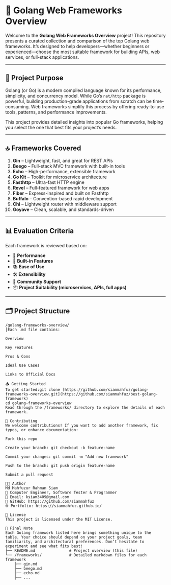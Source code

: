 # 🚀 Golang Web Frameworks Overview

Welcome to the **Golang Web Frameworks Overview** project! This repository presents a curated collection and comparison of the top Golang web frameworks. It’s designed to help developers—whether beginners or experienced—choose the most suitable framework for building APIs, web services, or full-stack applications.

---

## 📌 Project Purpose

Golang (or Go) is a modern compiled language known for its performance, simplicity, and concurrency model. While Go’s `net/http` package is powerful, building production-grade applications from scratch can be time-consuming. Web frameworks simplify this process by offering ready-to-use tools, patterns, and performance improvements.

This project provides detailed insights into popular Go frameworks, helping you select the one that best fits your project’s needs.

---

## 🔝 Frameworks Covered

1. **Gin** – Lightweight, fast, and great for REST APIs
2. **Beego** – Full-stack MVC framework with built-in tools
3. **Echo** – High-performance, extensible framework
4. **Go Kit** – Toolkit for microservice architecture
5. **Fasthttp** – Ultra-fast HTTP engine
6. **Revel** – Full-featured framework for web apps
7. **Fiber** – Express-inspired and built on Fasthttp
8. **Buffalo** – Convention-based rapid development
9. **Chi** – Lightweight router with middleware support
10. **Goyave** – Clean, scalable, and standards-driven

---

## 📊 Evaluation Criteria

Each framework is reviewed based on:

- 🚀 **Performance**
- 🧩 **Built-in Features**
- 📚 **Ease of Use**
- 🛠 **Extensibility**
- 👥 **Community Support**
- 📦 **Project Suitability (microservices, APIs, full apps)**

---

## 🗂 Project Structure

```plaintext
/golang-frameworks-overview/
│Each .md file contains:

Overview

Key Features

Pros & Cons

Ideal Use Cases

Links to Official Docs

📥 Getting Started
To get started:git clone [https://github.com/siammahfuz/golang-frameworks-overview.git](https://github.com/siammahfuz/best-golang-framework)
cd golang-frameworks-overview
Read through the /frameworks/ directory to explore the details of each framework.

🤝 Contributing
We welcome contributions! If you want to add another framework, fix typos, or enhance documentation:

Fork this repo

Create your branch: git checkout -b feature-name

Commit your changes: git commit -m "Add new framework"

Push to the branch: git push origin feature-name

Submit a pull request

👨‍💻 Author
Md Mahfuzur Rahman Siam
💼 Computer Engineer, Software Tester & Programmer
📧 Email: ksiam3409@gmail.com
🔗 GitHub: https://github.com/siammahfuz
🌐 Portfolio: https://siammahfuz.github.io/

📄 License
This project is licensed under the MIT License.

🧭 Final Note
Each Golang framework listed here brings something unique to the table. Your choice should depend on your project goals, team familiarity, and architectural preferences. Don’t hesitate to experiment and see what fits best!
├── README.md               # Project overview (this file)
└── /frameworks/            # Detailed markdown files for each framework
    ├── gin.md
    ├── beego.md
    ├── echo.md
    ├── ...
